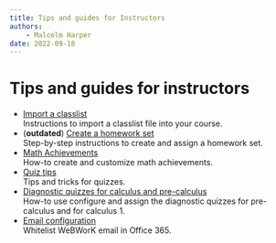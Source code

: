 ```yaml
---
title: Tips and guides for Instructors
authors:
    - Malcolm Harper
date: 2022-09-18
---
```


# Tips and guides for instructors

* [Import a classlist](ins-import-classlist.md)  
    Instructions to import a classlist file into your course.
* (**outdated**) [Create a homework set](ins-create-set.md)  
    Step-by-step instructions to create and assign a homework set.
* [Math Achievements](ins-math-achievements.md)  
    How-to create and customize math achievements.
* [Quiz tips](ins-quiz-tips.md)  
    Tips and tricks for quizzes.
* [Diagnostic quizzes for calculus and pre-calculus](ins-diagnostic-quizzes.md)  
    How-to use configure and assign the diagnostic quizzes for pre-calculus and for calculus 1.
* [Email configuration](ins-email-whitelist.md)  
    Whitelist WeBWorK email in Office 365.